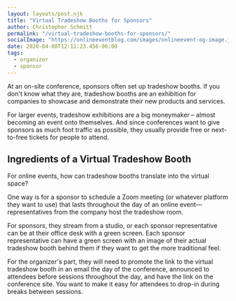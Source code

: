 ```yaml
---
layout: layouts/post.njk
title: "Virtual Tradeshow Booths for Sponsors"
author: Christopher Schmitt
permalink: "/virtual-tradeshow-booths-for-sponsors/"
socialImage: "https://onlineeventblog.com/images/onlineevent-og-image.jpg"
date: 2020-04-08T12:11:23.456-06:00
tags:
  - organizer
  - sponsor
---
```


At an on-site conference, sponsors often set up tradeshow booths. If you don't know what they are, tradeshow booths are an exhibition for companies to showcase and demonstrate their new products and services.

For larger events, tradeshow exhibitions are a big moneymaker – almost becoming an event onto themselves. And since conferences want to give sponsors as much foot traffic as possible, they usually provide free or next-to-free tickets for people to attend.

## Ingredients of a Virtual Tradeshow Booth

For online events, how can tradeshow booths translate into the virtual space?

One way is for a sponsor to schedule a Zoom meeting (or whatever platform they want to use) that lasts throughout the day of an online event—representatives from the company host the tradeshow room.

For sponsors, they stream from a studio, or each sponsor representative can be at their office desk with a green screen. Each sponsor representative can have a green screen with an image of their actual tradeshow booth behind them if they want to get the more traditional feel.

For the organizer's part, they will need to promote the link to the virtual tradeshow booth in an email the day of the conference, announced to attendees before sessions throughout the day, and have the link on the conference site. You want to make it easy for attendees to drop-in during breaks between sessions.



